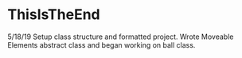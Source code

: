 # ThisIsTheEnd

5/18/19
  Setup class structure and formatted project. Wrote Moveable Elements abstract class and began working on ball class. 
